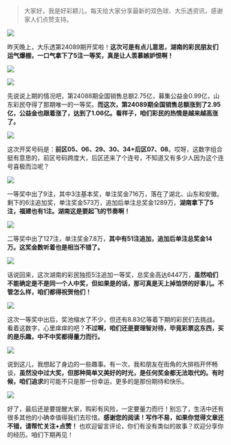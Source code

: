 > 大家好，我是好彩颖儿，每天给大家分享最新的双色球、大乐透资讯，感谢家人们点赞支持。


![](https://cdn.jsdelivr.net/gh/wangwenjie1314/PicCDN/2024-8-4/1722731394744-image.png)



昨天晚上，大乐透第24089期开奖啦！**这次可是有点儿意思，湖南的彩民朋友们运气爆棚，一口气拿下了5注一等奖，真是让人羡慕嫉妒恨啊！**


![](https://cdn.jsdelivr.net/gh/wangwenjie1314/PicCDN/2024-8-4/1722731562612-image.png)

![](https://cdn.jsdelivr.net/gh/wangwenjie1314/PicCDN/2024-8-4/1722731375875-image.png)


先说说上期的情况吧，第24088期全国销售总额2.75亿，募集公益金0.99亿，山东彩民夺得了那期唯一的一等奖。**而这次，第24089期全国销售总额涨到了2.95亿，公益金也跟着涨了，达到了1.06亿。看样子，咱们彩民的热情是越来越高涨了。**


![](https://cdn.jsdelivr.net/gh/wangwenjie1314/PicCDN/2024-8-4/1722731409382-image.png)


这次开奖号码是：**前区05、06、29、30、34+后区07、08**。哎呀，这数字组合挺有意思的，前区号码跨度大，后区还来了个连号，不知道又有多少人因为这个连号喜极而泣呢？


![](https://cdn.jsdelivr.net/gh/wangwenjie1314/PicCDN/2024-8-4/1722731461842-image.png)


一等奖中出了9注，其中3注基本奖，单注奖金716万，落在了湖北、山东和安徽。剩下的6注追加奖，单注奖金573万，追加后单注总奖金1289万，**湖南拿下了5注，福建也有1注。湖南这是要起飞的节奏啊！**


![](https://cdn.jsdelivr.net/gh/wangwenjie1314/PicCDN/2024-8-4/1722731475849-image.png)


二等奖中出了127注，单注奖金7.8万，**其中有51注追加，追加后单注总奖金14万。这奖金数听着也是相当不错了。**


![](https://cdn.jsdelivr.net/gh/wangwenjie1314/PicCDN/2024-8-4/1722731438147-image.png)


话说回来，这次湖南的彩民独揽5注追加一等奖，总奖金高达6447万，**虽然咱们不能确定是不是同一个人中奖，但如果是的话，那可真是天上掉馅饼的好事儿。不管怎么样，咱们都得祝贺他们！**


![](https://cdn.jsdelivr.net/gh/wangwenjie1314/PicCDN/2024-8-4/1722731490815-image.png)


这次一等奖中出后，奖池缩水了不少，但还有8.83亿等着下期的彩民们去挑战。看着这数字，心里痒痒的吧？**不过啊，咱们还是要理智对待，毕竟彩票这东西，买的是乐趣，中不中奖都得量力而行。**


![](https://cdn.jsdelivr.net/gh/wangwenjie1314/PicCDN/2024-8-4/1722731505657-image.png)


说到这儿，我想起了身边的一些趣事。有一次，我和朋友在街角的大排档开怀畅谈，**虽然没中过大奖，但那种简单又美好的时光，是任何奖金都无法取代的。有时候，咱们追求**的可能不只是那一份幸运，更多的是那份期待和快乐。


![](https://cdn.jsdelivr.net/gh/wangwenjie1314/PicCDN/2024-8-4/1722731607069-image.png)


好了，最后还是要提醒大家，购彩有风险，一定要量力而行！别忘了，生活中还有很多其他的小确幸值得我们去珍惜。**感谢您的阅读！写作不易，如果你觉得文章还不错，请帮忙关注+点赞！** 也欢迎留言评论，你们有没有类似的故事？欢迎分享你的经历。咱们下期再见！